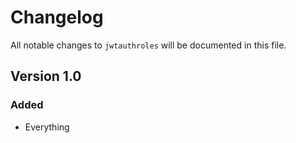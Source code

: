 # Changelog

All notable changes to `jwtauthroles` will be documented in this file.

## Version 1.0

### Added
- Everything
